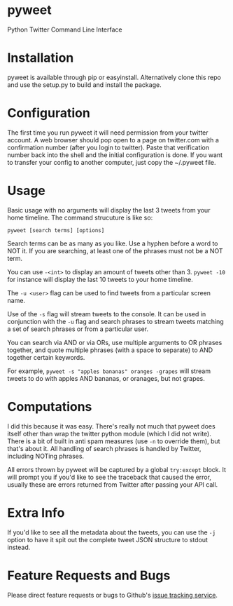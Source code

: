 pyweet
======

Python Twitter Command Line Interface


Installation
============

pyweet is available through pip or easyinstall. Alternatively clone this repo and use the setup.py to build and install the package.


Configuration
=============

The first time you run pyweet it will need permission from your twitter account. A web browser should pop open to a page on twitter.com with a confirmation number (after you login to twitter). Paste that verification number back into the shell and the initial configuration is done. If you want to transfer your config to another computer, just copy the ~/.pyweet file.


Usage
=====

Basic usage with no arguments will display the last 3 tweets from your home timeline. The command strucuture is like so:

  `pyweet [search terms] [options]`

Search terms can be as many as you like. Use a hyphen before a word to NOT it. If you are searching, at least one of the phrases must not be a NOT term.

You can use `-<int>` to display an amount of tweets other than 3. `pyweet -10` for instance will display the last 10 tweets to your home timeline.

The `-u <user>` flag can be used to find tweets from a particular screen name.

Use of the `-s` flag will stream tweets to the console. It can be used in conjunction with the `-u` flag and search phrases to stream tweets matching a set of search phrases or from a particular user.

You can search via AND or via ORs, use multiple arguments to OR phrases together, and quote multiple phrases (with a space to separate) to AND together certain keywords.

For example, `pyweet -s "apples bananas" oranges -grapes` will stream tweets to do with apples AND bananas, or oranages, but not grapes.


Computations
============

I did this because it was easy. There's really not much that pyweet does itself other than wrap the twitter python module (which I did not write). There is a bit of built in anti spam measures (use `-n` to override them), but that's about it. All handling of search phrases is handled by Twitter, including NOTing phrases.

All errors thrown by pyweet will be captured by a global `try:except` block. It will prompt you if you'd like to see the traceback that caused the error, usually these are errors returned from Twitter after passing your API call.


Extra Info
==========

If you'd like to see all the metadata about the tweets, you can use the `-j` option to have it spit out the complete tweet JSON structure to stdout instead.


Feature Requests and Bugs
=========================

Please direct feature requests or bugs to Github's [issue tracking service](https://github.com/a-tal/pyweet/issues).
